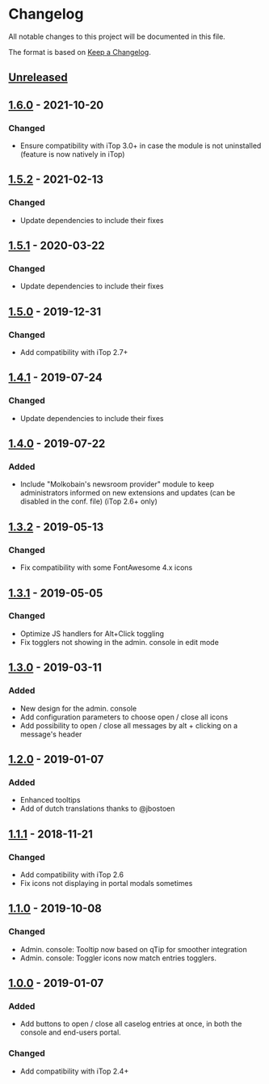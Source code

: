 # Changelog
All notable changes to this project will be documented in this file.

The format is based on [Keep a Changelog](https://keepachangelog.com/en/1.0.0/).

## [Unreleased]

## [1.6.0] - 2021-10-20
### Changed
- Ensure compatibility with iTop 3.0+ in case the module is not uninstalled (feature is now natively in iTop)

## [1.5.2] - 2021-02-13
### Changed
- Update dependencies to include their fixes

## [1.5.1] - 2020-03-22
### Changed
- Update dependencies to include their fixes

## [1.5.0] - 2019-12-31
### Changed
- Add compatibility with iTop 2.7+

## [1.4.1] - 2019-07-24
### Changed
- Update dependencies to include their fixes

## [1.4.0] - 2019-07-22
### Added
- Include "Molkobain's newsroom provider" module to keep administrators informed on new extensions and updates (can be disabled in the conf. file) (iTop 2.6+ only)

## [1.3.2] - 2019-05-13
### Changed
- Fix compatibility with some FontAwesome 4.x icons

## [1.3.1] - 2019-05-05
### Changed
- Optimize JS handlers for Alt+Click toggling
- Fix togglers not showing in the admin. console in edit mode

## [1.3.0] - 2019-03-11
### Added
- New design for the admin. console
- Add configuration parameters to choose open / close all icons
- Add possibility to open / close all messages by alt + clicking on a message's header

## [1.2.0] - 2019-01-07
### Added
- Enhanced tooltips
- Add of dutch translations thanks to @jbostoen

## [1.1.1] - 2018-11-21
### Changed
- Add compatibility with iTop 2.6
- Fix icons not displaying in portal modals sometimes

## [1.1.0] - 2019-10-08
### Changed
- Admin. console: Tooltip now based on qTip for smoother integration
- Admin. console: Toggler icons now match entries togglers.

## [1.0.0] - 2019-01-07
### Added
- Add buttons to open / close all caselog entries at once, in both the console and end-users portal.

### Changed
- Add compatibility with iTop 2.4+

[Unreleased]: https://github.com/Molkobain/itop-caselogs-toggler/compare/v1.6.0...HEAD
[1.6.0]: https://github.com/Molkobain/itop-caselogs-toggler/releases/tag/v1.6.0
[1.5.2]: https://github.com/Molkobain/itop-caselogs-toggler/releases/tag/v1.5.2
[1.5.1]: https://github.com/Molkobain/itop-caselogs-toggler/releases/tag/v1.5.1
[1.5.0]: https://github.com/Molkobain/itop-caselogs-toggler/releases/tag/v1.5.0
[1.4.1]: https://github.com/Molkobain/itop-caselogs-toggler/releases/tag/v1.4.1
[1.4.0]: https://github.com/Molkobain/itop-caselogs-toggler/releases/tag/v1.4.0
[1.3.2]: https://github.com/Molkobain/itop-caselogs-toggler/releases/tag/v1.3.2
[1.3.1]: https://github.com/Molkobain/itop-caselogs-toggler/releases/tag/v1.3.1
[1.3.0]: https://github.com/Molkobain/itop-caselogs-toggler/releases/tag/v1.3.0
[1.2.0]: https://github.com/Molkobain/itop-caselogs-toggler/releases/tag/v1.2.0
[1.1.1]: https://github.com/Molkobain/itop-caselogs-toggler/releases/tag/v1.1.1
[1.1.0]: https://github.com/Molkobain/itop-caselogs-toggler/releases/tag/v1.1.0
[1.0.0]: https://github.com/Molkobain/itop-caselogs-toggler/releases/tag/v1.0.0